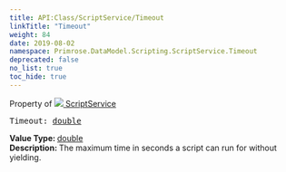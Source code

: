 ```yaml
---
title: API:Class/ScriptService/Timeout
linkTitle: "Timeout"
weight: 84
date: 2019-08-02
namespace: Primrose.DataModel.Scripting.ScriptService.Timeout
deprecated: false
no_list: true
toc_hide: true
---
```

Property of <a href="/docs/api-reference/Class/ScriptService"><img src="/icons/silk/default.png"/>&nbsp;ScriptService</a>
<pre class="method-declaration">
Timeout: <a class="type" href="/docs/api-reference/System/Primitives#double">double</a></pre>
<b>Value Type: </b>
<a class="type" href="/docs/api-reference/System/Primitives#double">double</a>
<br/>
<b>Description: </b>
The maximum time in seconds a script can run for without yielding.

